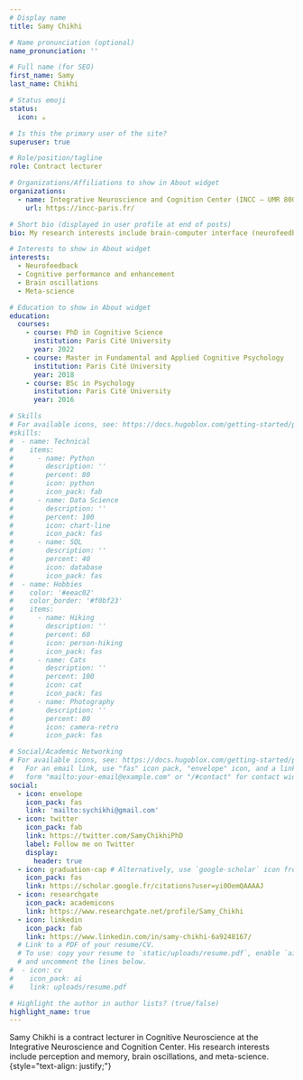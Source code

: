 ```yaml
---
# Display name
title: Samy Chikhi

# Name pronunciation (optional)
name_pronunciation: ''

# Full name (for SEO)
first_name: Samy
last_name: Chikhi

# Status emoji
status:
  icon: ☕️

# Is this the primary user of the site?
superuser: true

# Role/position/tagline
role: Contract lecturer

# Organizations/Affiliations to show in About widget
organizations:
  - name: Integrative Neuroscience and Cognition Center (INCC – UMR 8002, CNRS, Université Paris Cité).
    url: https://incc-paris.fr/ 

# Short bio (displayed in user profile at end of posts)
bio: My research interests include brain-computer interface (neurofeedback) utilizing electrical brain activity (EEG), human performance, and more generally, meta-science.

# Interests to show in About widget
interests:
  - Neurofeedback
  - Cognitive performance and enhancement
  - Brain oscillations
  - Meta-science

# Education to show in About widget
education:
  courses:
    - course: PhD in Cognitive Science
      institution: Paris Cité University
      year: 2022
    - course: Master in Fundamental and Applied Cognitive Psychology
      institution: Paris Cité University
      year: 2018
    - course: BSc in Psychology
      institution: Paris Cité University
      year: 2016

# Skills
# For available icons, see: https://docs.hugoblox.com/getting-started/page-builder/#icons
#skills:
#  - name: Technical
#    items:
#      - name: Python
#        description: ''
#        percent: 80
#        icon: python
#        icon_pack: fab
#      - name: Data Science
#        description: ''
#        percent: 100
#        icon: chart-line
#        icon_pack: fas
#      - name: SQL
#        description: ''
#        percent: 40
#        icon: database
#        icon_pack: fas
#  - name: Hobbies
#    color: '#eeac02'
#    color_border: '#f0bf23'
#    items:
#      - name: Hiking
#        description: ''
#        percent: 60
#        icon: person-hiking
#        icon_pack: fas
#      - name: Cats
#        description: ''
#        percent: 100
#        icon: cat
#        icon_pack: fas
#      - name: Photography
#        description: ''
#        percent: 80
#        icon: camera-retro
#        icon_pack: fas

# Social/Academic Networking
# For available icons, see: https://docs.hugoblox.com/getting-started/page-builder/#icons
#   For an email link, use "fas" icon pack, "envelope" icon, and a link in the
#   form "mailto:your-email@example.com" or "/#contact" for contact widget.
social:
  - icon: envelope
    icon_pack: fas
    link: 'mailto:sychikhi@gmail.com'
  - icon: twitter
    icon_pack: fab
    link: https://twitter.com/SamyChikhiPhD 
    label: Follow me on Twitter
    display:
      header: true
  - icon: graduation-cap # Alternatively, use `google-scholar` icon from `ai` icon pack
    icon_pack: fas
    link: https://scholar.google.fr/citations?user=yi0OemQAAAAJ 
  - icon: researchgate
    icon_pack: academicons
    link: https://www.researchgate.net/profile/Samy_Chikhi
  - icon: linkedin
    icon_pack: fab
    link: https://www.linkedin.com/in/samy-chikhi-6a9248167/
  # Link to a PDF of your resume/CV.
  # To use: copy your resume to `static/uploads/resume.pdf`, enable `ai` icons in `params.yaml`,
  # and uncomment the lines below.
#  - icon: cv
#    icon_pack: ai
#    link: uploads/resume.pdf

# Highlight the author in author lists? (true/false)
highlight_name: true
---
```


Samy Chikhi is a contract lecturer in Cognitive Neuroscience at the Integrative Neuroscience and Cognition Center. His research interests include perception and memory, brain oscillations, and meta-science.
{style="text-align: justify;"}
